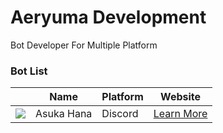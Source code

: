 <h1>Aeryuma Development</h1>
Bot Developer For Multiple Platform

<h3>Bot List</h3>

|      | Name | Platform | Website |
|------ | ------ | ------- |--------|
|<img src ="https://cdn.yuzuhanakazawa.repl.co">  | Asuka Hana | Discord | [Learn More](https://asukahana.aeryuma.repl.co) |
